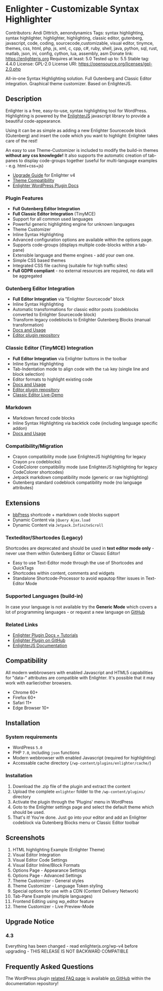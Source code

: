 # Enlighter - Customizable Syntax Highlighter #
Contributors: Andi Dittrich, aenondynamics
Tags: syntax highlighting, syntax highlighter, highlighter, highlighting, classic editor, gutenberg, javascript, code, coding, sourcecode,customizable, visual editor, tinymce, themes, css, html, php, js, xml, c, cpp, c#, ruby, shell, java, python, sql, rust, matlab, json, ini, config, cython, lua, assembly, asm
Donate link: https://enlighterjs.org
Requires at least: 5.0
Tested up to: 5.5
Stable tag: 4.4.0
License: GPL-2.0
License URI: https://opensource.org/licenses/gpl-2.0.php

All-in-one Syntax Highlighting solution. Full Gutenberg and Classic Editor integration. Graphical theme customizer. Based on EnlighterJS.

## Description ##

Enlighter is a free, easy-to-use, syntax highlighting tool for WordPress. Highlighting is powered by the [EnlighterJS](https://enlighterjs.org) javascript library to provide a beautiful code-appearance.

Using it can be as simple as adding a new Enlighter Sourcecode block (Gutenberg) and insert the code which you want to highlight: Enlighter takes care of the rest!

An easy to use Theme-Customizer is included to modify the build-in themes **without any css knowlegde!**
It also supports the automatic creation of tab-panes to display code-groups together (useful for multi-language examples - e.g. html+css+js)

* [Upgrade Guide](https://github.com/EnlighterJS/documentation/blob/master/wordpress/upgrade/v4.md) for Enlighter v4
* [Theme Compatibility](https://github.com/EnlighterJS/documentation/blob/master/wordpress/WPThemeCompatibility.md)
* [Enlighter WordPress Plugin Docs](https://github.com/EnlighterJS/documentation/tree/master/wordpress)

### Plugin Features ###

* **Full Gutenberg Editor Integration**
* **Full Classic Editor Integration** (TinyMCE)
* Support for all common used languages
* Powerful generic highlighting engine for unknown languages
* Theme Customizer
* Inline Syntax Highlighting
* Advanced configuration options are available within the options page.
* Supports code-groups (displays multiple code-blocks within a tab-pane)
* Extensible language and theme engines - add your own one.
* Simple CSS based themes
* Integrated CSS file caching (suitable for high traffic sites)
* **Full GDPR compliant** - no external resources are required, no data will be aggregated

### Gutenberg Editor Integration ###
* **Full Editor Integration** via "Enlighter Sourcecode" block
* Inline Syntax Highlighting
* Automatic transformations for classic editor posts (codeblocks converted to Enlighter Sourcecode block)
* Transform legacy codeblocks to Enlighter Gutenberg Blocks (manual transformation)
* [Docs and Usage](https://github.com/EnlighterJS/documentation/blob/master/editing/Gutenberg.md)
* [Editor plugin repository](https://github.com/EnlighterJS/Plugin.Gutenberg)

### Classic Editor (TinyMCE) Integration ###
* **Full Editor Integration** via Enlighter buttons in the toolbar
* Inline Syntax Highlighting
* Tab-Indentation mode to align code with the `tab` key (single line and block selection)
* Editor formats to highlight existing code
* [Docs and Usage](https://github.com/EnlighterJS/documentation/blob/master/editing/TinyMCE.md)
* [Editor plugin repository](https://github.com/EnlighterJS/Plugin.TinyMCE)
* [Classic Editor Live-Demo](https://tinymce.enlighterjs.org/)

### Markdown ###
* Markdown fenced code blocks
* Inline Syntax Highlighting via backtick code (including language specific addon)
* [Docs and Usage](https://github.com/EnlighterJS/documentation/blob/master/editing/Markdown.md)

### Compatibility/Migration
* Crayon compatibility mode (use EnlighterJS highlighting for legacy Crayon `pre` codeblocks)
* CodeColorer compatibility mode (use EnlighterJS highlighting for legacy CodeColorer shortcodes)
* Jetpack markdown compatibility mode (generic or raw highlighting)
* Gutenberg standard codeblock compatibility mode (no language attributes)

## Extensions ##
* [bbPress](https://bbpress.org/) shortcode + markdown code blocks support
* Dynamic Content via `jQuery Ajax.load`
* Dynamic Content via `Jetpack.InfiniteScroll`

### Texteditor/Shortcodes (Legacy) ###

Shortcodes are deprecated and should be used in **text editor mode only** - never use them within Gutenberg Editor or Classic Editor! 

* Easy to use Text-Editor mode through the use of Shortcodes and QuickTags
* Shortcodes within content, comments and widgets
* Standalone Shortcode-Processor to avoid wpautop filter issues in Text-Editor Mode

### Supported Languages (build-in) ###

In case your language is not available try the **Generic Mode** which covers a lot of programming languages - or request a new language on [GitHub](https://github.com/EnlighterJS/EnlighterJS/issues)

### Related Links ###

* [Enlighter Plugin Docs + Tutorials](https://github.com/EnlighterJS/documentation/tree/master/wordpress)
* [Enlighter Plugin on GitHub](https://github.com/EnlighterJS/Plugin.WordPress)
* [EnlighterJS Documentation](https://github.com/EnlighterJS/documentation)

## Compatibility ##

All modern webbrowsers with enabled Javascript and HTML5 capabilities for "data-" attributes are compatible with Enlighter. It's possible that it may work with earlier/other browsers.

* Chrome 60+
* Firefox 60+
* Safari 11+
* Edge Browser 10+

## Installation ##

### System requirements ###
* WordPress `5.0`
* PHP `7.0`, including `json` functions
* Modern webbrowser with enabled Javascript (required for highlighting)
* Accessable cache directory (`/wp-content/plugins/enlighter/cache/`)

### Installation ###
1. Download the .zip file of the plugin and extract the content
2. Upload the complete `enlighter` folder to the `/wp-content/plugins/` directory
3. Activate the plugin through the 'Plugins' menu in WordPress
4. Goto to the Enlighter settings page and select the default theme which should be used.
5. That's it! You're done. Just go into your editor and add an Enlighter codeblock via Gutenberg Blocks menu or Classic Editor toolbar

## Screenshots ##

1. HTML highlighting Example (Enlighter Theme)
2. Visual Editor Integration
3. Visual Editor Code Settings
4. Visual Editor Inline/Block Formats
5. Options Page - Appearance Settings
6. Options Page - Advanced Settings
7. Theme Customizer - General styles
8. Theme Customizer - Language Token styling
9. Special options for use with a CDN (Content Delivery Network)
10. Tab-Pane Example (multiple languages)
11. Frontend Editing using wp_editor feature
12. Theme Customizer - Live Preview-Mode

## Upgrade Notice ##

### 4.3 ###
Everything has been changed - read enlighterjs.org/wp-v4 before upgrading - THIS RELEASE IS NOT BACKWARD COMPATIBLE 

## Frequently Asked Questions ##

The WordPress plugin [related FAQ page](https://github.com/EnlighterJS/documentation/blob/master/wordpress/FAQ.md) is available [on GitHub](https://github.com/EnlighterJS/documentation/blob/master/wordpress/FAQ.md) within the documentation repository!